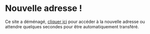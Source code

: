

# Nouvelle adresse !

Ce site a déménagé, [cliquer ici](https://fabricenativel.github.io) pour accéder à la nouvelle adresse ou attendre quelques secondes pour être automatiquement transféré.

<script>
window.location.href = "http://new-website.com";
</script>